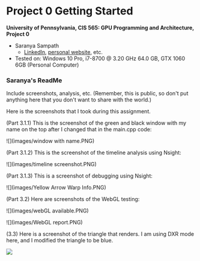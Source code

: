 Project 0 Getting Started
====================

**University of Pennsylvania, CIS 565: GPU Programming and Architecture, Project 0**

* Saranya Sampath
  * [LinkedIn](https://www.linkedin.com/in/saranya-sampath), [personal website](https://www.saranyasampath.com/), etc.
* Tested on: Windows 10 Pro, i7-8700 @ 3.20 GHz 64.0 GB, GTX 1060 6GB (Personal Computer) 

### Saranya's ReadMe 

Include screenshots, analysis, etc. (Remember, this is public, so don't put
anything here that you don't want to share with the world.)

Here is the screenshots that I took during this assignment. 

(Part 3.1.1) This is the screenshot of the green and black window with my name on the top after I changed that in the main.cpp code: 

![](images/window with name.PNG)

(Part 3.1.2) This is the screenshot of the timeline analysis using Nsight:

![](images/timeline screenshot.PNG) 

(Part 3.1.3) This is a screenshot of debugging using Nsight:

![](images/Yellow Arrow Warp Info.PNG)

(Part 3.2) Here are screenshots of the WebGL testing: 

![](images/webGL available.PNG)

![](images/WebGL report.PNG)

(3.3) Here is a screenshot of the triangle that renders. I am using DXR mode here, and I modified the triangle to be blue. 

![](images/example.PNG)

